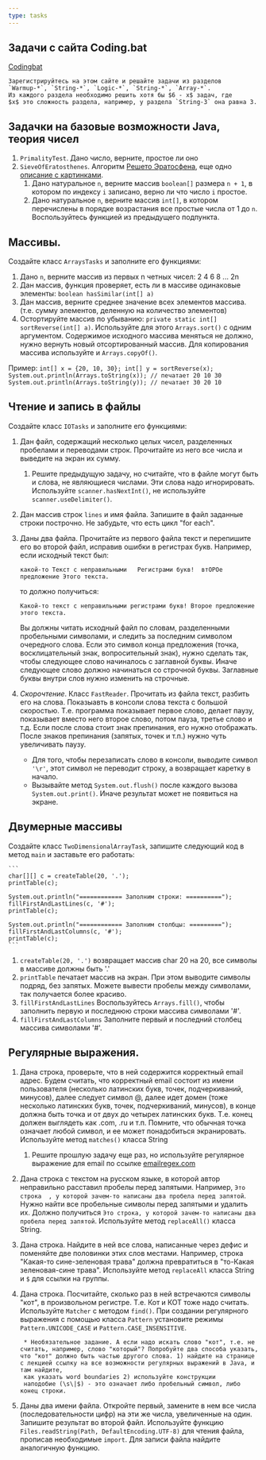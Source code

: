 ```yaml
---
type: tasks
---
```


## Задачи с сайта Coding.bat
   
   [Codingbat](http://codingbat.com)
   
    Зарегистрируйтесь на этом сайте и решайте задачи из разделов
    `Warmup-*`, `String-*`, `Logic-*`, `String-*`, `Array-*`.
    Из каждого раздела необходимо решить хотя бы $6 - x$ задач, где
    $x$ это сложность раздела, например, у раздела `String-3` она равна 3.
 
## Задачки на базовые возможности Java, теория чисел
    
1. `PrimalityTest`. Дано число, верните, простое ли оно
1. `SieveOfEratosthenes`. Алгоритм [Решето Эратосфена](https://neerc.ifmo.ru/wiki/index.php?title=%D0%A0%D0%B5%D1%88%D0%B5%D1%82%D0%BE_%D0%AD%D1%80%D0%B0%D1%82%D0%BE%D1%81%D1%84%D0%B5%D0%BD%D0%B0), еще одно [описание с картинками](https://ru.wikipedia.org/wiki/%D0%A0%D0%B5%D1%88%D0%B5%D1%82%D0%BE_%D0%AD%D1%80%D0%B0%D1%82%D0%BE%D1%81%D1%84%D0%B5%D0%BD%D0%B0).
    1. Дано натуральное `n`, верните массив `boolean[]` размера `n + 1`, в котором по индексу
    `i` записано, верно ли что число `i` простое.
    1. Дано натуральное `n`, верните массив `int[]`, в котором перечислены в порядке возрастания
    все простые числа от 1 до `n`. Воспользуйтесь функцией из предыдущего подпункта.
    
## Массивы.

Создайте класс `ArraysTasks` и заполните его функциями:
    
1. Дано `n`, верните массив из первых n четных чисел: 2 4 6 8 ... 2n
1. Дан массив, функция проверяет, есть ли в массиве одинаковые элементы: `boolean hasSimilar(int[] a)`
1. Дан массив, верните среднее значение всех элементов массива. (т.е. сумму элементов, деленную на количество элементов)
1. Остортируйте массив по убыванию: `private static int[] sortReverse(int[] a)`. Используйте для
этого `Arrays.sort()` с одним аргументом. Содержимое исходного массива меняться
не должно, нужно вернуть новый отсортированный массив. Для копирования массива используйте и `Arrays.copyOf()`.

Пример:
    ```
    int[] x = {20, 10, 30};
    int[] y = sortReverse(x);
    System.out.println(Arrays.toString(x)); // печатает 20 10 30
    System.out.println(Arrays.toString(y)); // печатает 30 20 10
        ```
## Чтение и запись в файлы

Создайте класс `IOTasks` и заполните его функциями:

1. Дан файл, содержащий несколько целых чисел, разделенных пробелами и переводами строк.
Прочитайте из него все числа и выведите на экран их сумму.
    1. Решите предыдущую задачу, но считайте, что в файле могут быть и слова, не являющиеся числами.
    Эти слова надо игнорировать. Используйте `scanner.hasNextInt()`, не используйте
    `scanner.useDelimiter()`.
1. Дан массив строк `lines` и имя файла. Запишите в файл заданные строки построчно.
Не забудьте, что есть цикл "for each".
1. Даны два файла. Прочитайте из первого файла текст и перепишите его во второй файл,
исправив ошибки в регистрах букв. Например, если исходный текст был:

    ```
    какой-то Текст с неправильными   Регистрами букв!  втОРОе предложение Этого текста.
    ```

    то должно получиться:

    ```
    Какой-то текст с неправильными регистрами букв! Второе предложение этого текста.
    ```

    Вы должны читать исходный файл по словам, разделенными пробельными символами, и
    следить за последним символом очередного слова. Если это символ конца предложения
    (точка, восклицательный знак, вопросительный знак), нужно сделать так, чтобы следующее слово
    начиналось с заглавной буквы. Иначе следующее слово должно начинаться со строчной буквы.
    Заглавные буквы внутри слов нужно изменить на строчные.

1. *Скорочтение*. Класс `FastReader`. Прочитать из файла текст, разбить его на слова.
Показыавть в консоли слова текста с большой скоростью. Т.е. программа показывает первое слово, делает паузу, показывает вместо него второе слово, потом пауза, третье слово и т.д.
Если после слова стоит знак препинания, его нужно отображать. После знаков препинания (запятых, точек и т.п.) нужно чуть увеличивать паузу.
    * Для того, чтобы перезаписать слово в консоли, выводите символ `'\r'`, этот символ не переводит строку, а возвращает каретку в начало.
    * Вызывайте метод `System.out.flush()` после каждого вызова `System.out.print()`. Иначе результат может не появиться на экране.
    
## Двумерные массивы

Создайте класс `TwoDimensionalArrayTask`, запишите следующий код в метод
`main` и заставьте его работать:

    ```
    char[][] c = createTable(20, '.');
    printTable(c);

    System.out.println("============ Заполним строки: ==========");
    fillFirstAndLastLines(c, '#');
    printTable(c);

    System.out.println("============ Заполним столбцы: =========");
    fillFirstAndLastColumns(c, '#');
    printTable(c);
    ```
1. `createTable(20, '.')` возвращает массив char 20 на 20, все символы в массиве должны быть '.'
1. `printTable` печатает массив на экран. При этом выводите символы подряд, без запятых.
Можете вывести пробелы между символами, так получается более красиво.
1. `fillFirstAndLastLines` Воспользуйтесь `Arrays.fill()`, чтобы заполнить первую и последнюю строки
массива символами '#'.
1. `fillFirstAndLastColumns` Заполните первый и последний столбец массива символами '#'.

## Регулярные выражения.
1. Дана строка, проверьте, что в ней содержится корректный email адрес. Будем считать, что корректный
   email состоит из имени пользователя (несколько латинских букв, точек, подчеркиваний, минусов),
   далее следует символ @, далее идет домен (тоже несколько латинских букв, точек, подчеркиваний,
   минусов), в конце должна быть точка и от двух до четырех латинских букв.
   Т.е. конец должен выглядеть как .com, .ru и т.п. Помните, что обычная точка означает любой символ,
   и ее может понадобиться экранировать. Используйте метод `matches()` класса String
   1. Решите прошлую задачу еще раз, но используйте регулярное выражение для email по ссылке
   [emailregex.com](https://emailregex.com/)
1. Дана строка с текстом на русском языке, в которой автор неправильно расставил пробелы перед запятыми. Например, `Это строка  , у которой зачем-то написаны два пробела перед запятой`. Нужно найти все пробельные символы перед запятыми и удалить их. Должно получиться `Это строка, у которой зачем-то написаны два пробела перед запятой`. Используйте метод `replaceAll()` класса String.
1. Дана строка. Найдите в ней все слова, написанные через дефис и поменяйте две половинки этих слов местами. Например, строка "Какая-то сине-зеленовая трава" должна превратиться в "то-Какая зеленовая-сине трава". Используйте метод `replaceAll` класса String и `$` для ссылки на группы.
1. Дана строка. Посчитайте, сколько раз в ней встречаются символы "кот", в произвольном регистре. Т.е. Кот и КОТ тоже надо считать. Используйте `Matcher` с методом `find()`. При создании регулярного выражения с
помощью класса `Pattern` установите режимы `Pattern.UNICODE_CASE` и `Pattern.CASE_INSENSITIVE`.
    
        * Необязательное задание. А если надо искать слово "кот", т.е. не считать, например, слово "который"? Попробуйте два способа указать, что "кот" должно быть частью другого слова. 1) найдите на странице с лекцией ссылку на все возможности регулярных выражений в Java, и там найдите,
        как указать word boundaries 2) используйте конструкции
        наподобие (\s\|$) - это означает либо пробельный символ, либо конец строки.
1. Даны два имени файла. Откройте первый, замените в нем все числа (последовательности цифр) на 
эти же числа, увеличенные на один. Запишите результат во второй файл. Используйте функцию
`Files.readString(Path, DefaultEncoding.UTF-8)` для чтения файла, прописав необходимые `import`.
Для записи файла найдите аналогичную функцию.